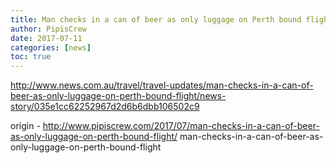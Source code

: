 ```yaml
---
title: Man checks in a can of beer as only luggage on Perth bound flight
author: PipisCrew
date: 2017-07-11
categories: [news]
toc: true
---
```


http://www.news.com.au/travel/travel-updates/man-checks-in-a-can-of-beer-as-only-luggage-on-perth-bound-flight/news-story/035e1cc62252967d2d6b6dbb106502c9

origin - http://www.pipiscrew.com/2017/07/man-checks-in-a-can-of-beer-as-only-luggage-on-perth-bound-flight/ man-checks-in-a-can-of-beer-as-only-luggage-on-perth-bound-flight